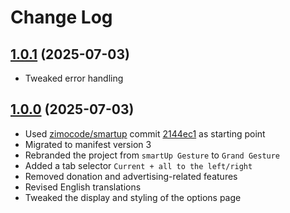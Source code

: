 # Change Log

## [1.0.1](https://github.com/david-04/grand-gesture/releases/tag/v1.0.1) (2025-07-03)

- Tweaked error handling

## [1.0.0](https://github.com/david-04/grand-gesture/releases/tag/v1.0.0) (2025-07-03)

- Used [zimocode/smartup](https://github.com/zimocode/smartup) commit [2144ec1](https://github.com/david-04/grand-gesture/tree/2144ec161697751b1a6702f1af866726ea689e4e) as starting point
- Migrated to manifest version 3
- Rebranded the project from `smartUp Gesture` to `Grand Gesture`
- Added a tab selector `Current + all to the left/right`
- Removed donation and advertising-related features
- Revised English translations
- Tweaked the display and styling of the options page
